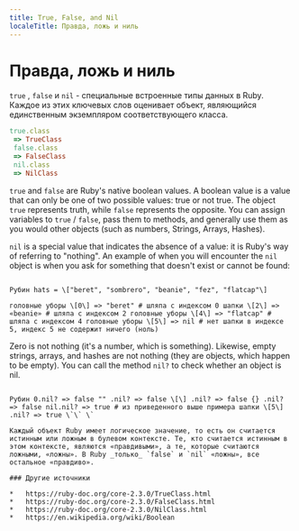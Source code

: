 ```yaml
---
title: True, False, and Nil
localeTitle: Правда, ложь и ниль
---
```

# Правда, ложь и ниль

`true` , `false` и `nil` - специальные встроенные типы данных в Ruby. Каждое из этих ключевых слов оценивает объект, являющийся единственным экземпляром соответствующего класса.

```ruby
true.class 
 => TrueClass 
 false.class 
 => FalseClass 
 nil.class 
 => NilClass 
 ``` 
 
 `true` and `false` are Ruby's native boolean values. A boolean value is a value that can only be one of two possible values: true or not true. The object `true` represents truth, while `false` represents the opposite. You can assign variables to `true` / `false`, pass them to methods, and generally use them as you would other objects (such as numbers, Strings, Arrays, Hashes). 
 
 `nil` is a special value that indicates the absence of a value: it is Ruby's way of referring to "nothing". An example of when you will encounter the `nil` object is when you ask for something that doesn't exist or cannot be found: 
```

Рубин hats = \["beret", "sombrero", "beanie", "fez", "flatcap"\]

головные уборы \[0\] => "beret" # шляпа с индексом 0 шапки \[2\] => «beanie» # шляпа с индексом 2 головные уборы \[4\] => "flatcap" # шляпа с индексом 4 головные уборы \[5\] => nil # нет шапки в индексе 5, индекс 5 не содержит ничего (ноль)
```
Zero is not nothing (it's a number, which is something). Likewise, empty strings, arrays, and hashes are not nothing (they are objects, which happen to be empty). You can call the method `nil?` to check whether an object is nil. 
```

Рубин 0.nil? => false "" .nil? => false \[\] .nil? => false {} .nil? => false nil.nil? => true # из приведенного выше примера шапки \[5\] .nil? => true \`\` \`

Каждый объект Ruby имеет логическое значение, то есть он считается истинным или ложным в булевом контексте. Те, кто считается истинным в этом контексте, являются «правдивыми», а те, которые считаются ложными, «ложны». В Ruby _только_ `false` и `nil` «ложны», все остальное «правдиво».

### Другие источники

*   https://ruby-doc.org/core-2.3.0/TrueClass.html
*   https://ruby-doc.org/core-2.3.0/FalseClass.html
*   https://ruby-doc.org/core-2.3.0/NilClass.html
*   https://en.wikipedia.org/wiki/Boolean